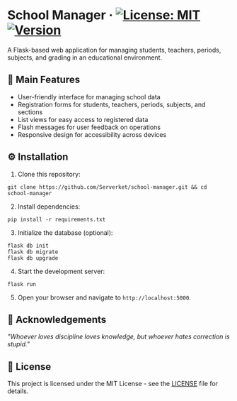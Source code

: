 # School Manager &middot; [![License: MIT](https://img.shields.io/badge/License-MIT-yellow.svg)](https://opensource.org/licenses/MIT) [![Version](https://img.shields.io/badge/version-1.0-blue.svg)](https://semver.org)  

A Flask-based web application for managing students, teachers, periods, subjects, and grading in an educational environment.  

## :star2: Main Features  

- User-friendly interface for managing school data  
- Registration forms for students, teachers, periods, subjects, and sections  
- List views for easy access to registered data  
- Flash messages for user feedback on operations  
- Responsive design for accessibility across devices  

## :gear: Installation  

1. Clone this repository:
```
git clone https://github.com/Serverket/school-manager.git && cd school-manager
```

2. Install dependencies:
```
pip install -r requirements.txt
```

3. Initialize the database (optional):
```
flask db init
flask db migrate
flask db upgrade
```

4. Start the development server:  
```
flask run
```

5. Open your browser and navigate to `http://localhost:5000`.  

## :brain: Acknowledgements
_"Whoever loves discipline loves knowledge, but whoever hates correction is stupid."_

## :scroll: License  

This project is licensed under the MIT License - see the [LICENSE](LICENSE) file for details.  
